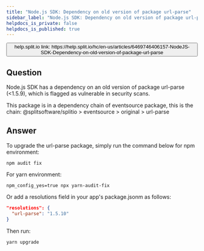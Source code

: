 ```yaml
---
title: "Node.js SDK: Dependency on old version of package url-parse"
sidebar_label: "Node.js SDK: Dependency on old version of package url-parse"
helpdocs_is_private: false
helpdocs_is_published: true
---
```


<p>
  <button style={{borderRadius:'8px', border:'1px', fontFamily:'Courier New', fontWeight:'800', textAlign:'left'}}> help.split.io link: https://help.split.io/hc/en-us/articles/6469746406157-NodeJS-SDK-Dependency-on-old-version-of-package-url-parse </button>
</p>

## Question

Node.js SDK has a dependency on an old version of package url-parse (\<1.5.9), which is flagged as vulnerable in security scans.

This package is in a dependency chain of eventsource package, this is the chain:
@splitsoftware/splitio > eventsource > original > url-parse

## Answer

To upgrade the url-parse package, simply run the command below for npm environment:
```
npm audit fix
```

For yarn environment:
```
npm_config_yes=true npx yarn-audit-fix
```

Or add a resolutions field in your app's package.jsonm as follows:

```json
"resolutions": { 
  "url-parse": "1.5.10"
}
```

Then run:
```
yarn upgrade
```